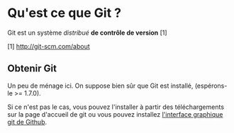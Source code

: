 Qu'est ce que Git ?
=============

Git est un système *distribué* **de contrôle de version** [1]

[1] <a href="http://git-scm.com/about">http://git-scm.com/about</a>


Obtenir Git
-----------

Un peu de ménage ici. On suppose bien sûr que Git est installé,
(espérons-le \>= 1.7.0).

Si ce n'est pas le cas, vous pouvez l'installer à partir des téléchargements sur la page d'accueil de git ou vous pouvez
installez [l'interface graphique git de Github](https://help.github.com/articles/set-up-git/).
